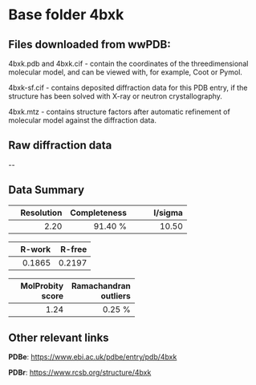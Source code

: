 # Base folder 4bxk

## Files downloaded from wwPDB:

4bxk.pdb and 4bxk.cif - contain the coordinates of the threedimensional molecular model, and can be viewed with, for example, Coot or Pymol.

4bxk-sf.cif - contains deposited diffraction data for this PDB entry, if the structure has been solved with X-ray or neutron crystallography.

4bxk.mtz - contains structure factors after automatic refinement of molecular model against the diffraction data.

## Raw diffraction data

--<br> 

## Data Summary
|   | Resolution | Completeness| I/sigma |
|---|-------------:|----------------:|--------------:|
|   |2.20|91.40 %|<img width=50/>10.50|

|   | **R-work**| **R-free**   
|---|-------------:|----------------:|           
||0.1865|0.2197|

|   |**MolProbity<br>score**| **Ramachandran<br>outliers** 
|---|-------------:|----------------:|
||1.24|0.25 %|

## Other relevant links 
**PDBe**:  https://www.ebi.ac.uk/pdbe/entry/pdb/4bxk
 
**PDBr**: https://www.rcsb.org/structure/4bxk 

